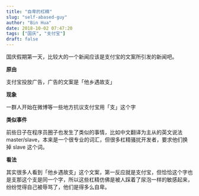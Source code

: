 ```yaml
---
title: "自卑的杠精"
slug: "self-abased-guy"
author: "Bin Hua"
date: 2018-10-02 07:47:20
tags: ["国庆", "支付宝"]
draft: false
---
```


国庆假期第一天，比较大的一个新闻应该是支付宝的文案所引发的新闻吧。

**原由**

支付宝投放广告，广告的文案是「他乡遇故支」

**现象**

一群人开始在微博等一些地方抗议支付宝用「支」这个字

**类似事件**

前些日子在程序员圈子也发生了类似的事情，比如中文翻译为主从的英文说法 master/slave，本来是一个很专业的词汇，但很多杠精骚扰开发者，要求他们换掉 slave 这个词。

**看法**

其实很多人看到「他乡遇故支」这个文案，第一反应就是支付宝，但恰恰这个字也是支那这个支是同一个字，所以这些杠精仿佛是被人踩着了尿泡一样的敏感起来，纷纷觉得自己被辱骂了，他们是得多么自卑。